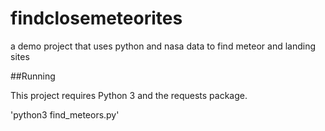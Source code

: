 # findclosemeteorites
a demo project that uses python and nasa data to find meteor and landing sites


##Running

This project requires Python 3 and the requests package.

'python3 find_meteors.py'
